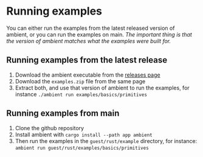 # Running examples

You can either run the examples from the latest released version of ambient,
or you can run the examples on main. _The important thing is that the
version of ambient matches what the examples were built for._

## Running examples from the latest release

1. Download the ambient executable from the [releases page](https://github.com/AmbientRun/Ambient/releases)
2. Download the `examples.zip` file from the same page
3. Extract both, and use that version of ambient to run the examples, for instance `./ambient run examples/basics/primitives`

## Running examples from main

1. Clone the github repository
2. Install ambient with `cargo install --path app ambient`
3. Then run the examples in the `guest/rust/example` directory, for instance: `ambient run guest/rust/examples/basics/primitives`
